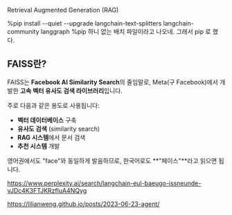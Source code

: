 Retrieval Augmented Generation (RAG)

%pip install --quiet --upgrade langchain-text-splitters langchain-community langgraph
%pip 하니 없는 배치 파일이라고 나오네.
그래서 pip 로 했다.

## FAISS란?

FAISS는 **Facebook AI Similarity Search**의 줄임말로, Meta(구 Facebook)에서 개발한 **고속 벡터 유사도 검색 라이브러리**입니다.

주로 다음과 같은 용도로 사용됩니다:

- **벡터 데이터베이스** 구축
- **유사도 검색** (similarity search)
- **RAG 시스템**에서 문서 검색
- **추천 시스템** 개발

영어권에서도 "face"와 동일하게 발음하므로, 한국어로도 **"페이스"**라고 읽으면 됩니다.

https://www.perplexity.ai/search/langchain-eul-baeugo-issneunde-vJDc4K3FTJKRzfluA4NQyg

https://lilianweng.github.io/posts/2023-06-23-agent/
